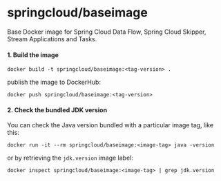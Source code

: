 # springcloud/baseimage

Base Docker image for Spring Cloud Data Flow, Spring Cloud Skipper, Stream Applications and Tasks.

#### 1. Build the image

```
docker build -t springcloud/baseimage:<tag-version> . 
``` 

publish the image to DockerHub: 
```
docker push springcloud/baseimage:<tag-version> 
``` 

#### 2. Check the bundled JDK version

You can check the Java version bundled with a particular image tag, like this:

```
docker run -it --rm springcloud/baseimage:<image-tag> java -version
```

or by retrieving the `jdk.version` image label:

```
docker inspect springcloud/baseimage:<image-tag> | grep jdk.version
```
